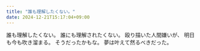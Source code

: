 ```yaml
---
title: "誰も理解したくない。"
date: 2024-12-21T15:17:04+09:00
---
```

誰も理解したくない。
誰にも理解されたくない。
殴り描いた人間嫌いが、
明日も今も吹き溜まる。
そうだったかもな。
夢は叶えて然るべきだった。
